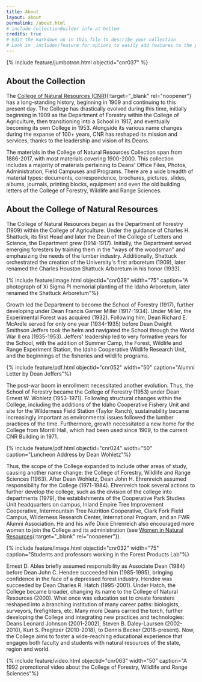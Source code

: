 ```yaml
---
title: About
layout: about
permalink: /about.html
# include CollectionBuilder info at bottom
credits: true
# Edit the markdown on in this file to describe your collection
# Look in _includes/feature for options to easily add features to the page
---
```


{% include feature/jumbotron.html objectid="cnr037" %} 

## About the Collection

The [College of Natural Resources (CNR)](https://www.uidaho.edu/cnr){:target="_blank" rel="noopener"} has a long-standing history, beginning in 1909 and continuing to this present day. The College has drastically evolved during this time, initially beginning in 1909 as the Department of Forestry within the College of Agriculture, then transitioning into a School in 1917, and eventually becoming its own College in 1953. Alongside its various name changes during the expanse of 100+ years, CNR has reshaped its mission and services, thanks to the leadership and vision of its Deans.

The materials in the College of Natural Resources Collection span from 1886-2017, with most materials covering 1900-2000. This collection includes a majority of materials pertaining to Deans' Office Files, Photos, Administration, Field Campuses and Programs. There are a wide breadth of material types: documents, correspondence, brochures, pictures, slides, albums, journals, printing blocks, equipment and even the old building letters of the College of Forestry, Wildlife and Range Sciences.

## About the College of Natural Resources

The College of Natural Resources began as the Department of Forestry (1909) within the College of Agriculture. Under the guidance of Charles H. Shattuck, its first Head and later the Dean of the College of Letters and Science, the Department grew (1914-1917). Initially, the Department served emerging foresters by training them in the "ways of the woodsman" and emphasizing the needs of the lumber industry. Additionally, Shattuck orchestrated the creation of the University's first arboretum (1909), later renamed the Charles Houston Shattuck Arboretum in his honor (1933). 

{% include feature/image.html objectid="cnr038" width="75" caption="A photograph of Xi Sigma Pi memorial planting of the Idaho Arboretum, later renamed the Shattuck Arboretum"%} 

Growth led the Department to become the School of Forestry (1917), further developing under Dean Francis Garner Miller (1917-1934). Under Miller, the Experimental Forest was acquired (1932). Following him, Dean Richard E. McArdle served for only one year (1934-1935) before Dean Dwight Smithson Jeffers took the helm and navigated the School through the World War II era (1935-1953). Jeffers' leadership led to very formative years for the School, with the addition of Summer Camp, the Forest, Wildlife and Range Experiment Station, the Idaho Cooperative Wildlife Research Unit, and the beginnings of the fisheries and wildlife programs.

{% include feature/pdf.html objectid="cnr052" width="50" caption="Alumni Letter by Dean Jeffers"%} 

The post-war boom in enrollment necessitated another evolution. Thus, the School of Forestry became the College of Forestry (1953) under Dean Ernest W. Wohletz (1953-1971). Following structural changes within the College, including the additions of the Idaho Cooperative Fishery Unit and site for the Wilderness Field Station (Taylor Ranch), sustainability became increasingly important as environmental issues followed the lumber practices of the time. Furthermore, growth necessitated a new home for the College from Morrill Hall, which had been used since 1909, to the current CNR Building in 1971. 

{% include feature/pdf.html objectid="cnr024" width="50" caption="Luncheon Address by Dean Wohletz"%}

Thus, the scope of the College expanded to include other areas of study, causing another name change: the College of Forestry, Wildlife and Range Sciences (1963). After Dean Wohletz, Dean John H. Ehrenreich assumed responsibility for the College (1971-1984). Ehrenreich took several actions to further develop the college, such as the division of the college into departments (1979), the establishments of the Cooperative Park Studies Unit headquarters on campus, Inland Empire Tree Improvement Cooperative, Intermountain Tree Nutrition Cooperative, Clark Fork Field Campus, Wilderness Research Center, International Program, and an FWR Alumni Association. He and his wife Dixie Ehrenreich also encouraged more women to join the College and its administration (see [Women in Natural Resources](https://www.lib.uidaho.edu/digital/winr/){:target="_blank" rel="noopener"}). 

{% include feature/image.html objectid="cnr032" width="75" caption="Students and professors working in the Forest Products Lab"%}

Ernest D. Ables briefly assumed responsibility as Associate Dean (1984) before Dean John C. Hendee succeeded him (1985-1995), bringing confidence in the face of a depressed forest industry. Hendee was succeeded by Dean Charles R. Hatch (1995-2001). Under Hatch, the College became broader, changing its name to the College of Natural Resources (2000). What once was education set to create foresters reshaped into a branching institution of many career paths: biologists, surveyors, firefighters, etc. Many more Deans carried the torch, further developing the College and integrating new practices and technologies: Deans Leonard Johnson (2001-2002), Steven B. Daley-Laursen (2002-2010), Kurt S. Pregitzer (2010-2018), to Dennis Becker (2018-present). Now, the College aims to foster a wide-reaching educational experience that engages both faculty and students with natural resources of the state, region and world.

{% include feature/video.html objectid="cnr063" width="50" caption="A 1992 promotional video about the College of Forestry, Wildlife and Range Sciences"%}